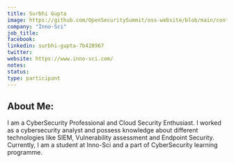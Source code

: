 ```yaml
---
title: Surbhi Gupta
image: https://github.com/OpenSecuritySummit/oss-website/blob/main/content/participant/images/surbhi.jpg?raw=true
company: "Inno-Sci"
job_title: 
facebook:
linkedin: surbhi-gupta-7b428967
twitter:
website: https://www.inno-sci.com/
notes:
status: 
type: participant
---
```




## About Me:
I am a CyberSecurity Professional and Cloud Security Enthusiast. I worked as a cybersecurity analyst and possess knowledge about different technologies like SIEM, Vulnerability assessment and Endpoint Security.
Currently, I am a student at Inno-Sci and a part of CyberSecurity learning programme.

